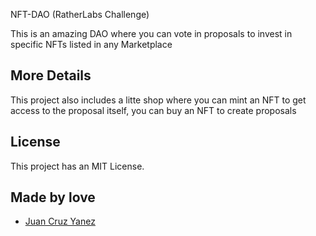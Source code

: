 NFT-DAO (RatherLabs Challenge)

This is an amazing DAO where you can vote in proposals to invest in specific NFTs listed in any Marketplace

## More Details

This project also includes a litte shop where you can mint an NFT to get access to the proposal itself, you can buy an NFT to create proposals

## License

This project has an MIT License.

## Made by love

- [Juan Cruz Yanez](https://www.linkedin.com/in/juan-cruz-yanez/)
